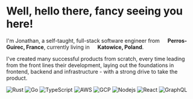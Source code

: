 <h1>Well, hello there, fancy seeing you here!</h1>

<p>I'm Jonathan, a self-taught, full-stack software engineer from <img src="https://cdn-icons-png.flaticon.com/512/197/197560.png" width="13"/> <b>Perros-Guirec, France</b>, currently living in <img src="https://cdn-icons-png.flaticon.com/512/4628/4628690.png" width="13"/> <b>Katowice, Poland</b>.</p>
<p>I've created many successful products from scratch, every time leading from the front lines their development, laying out the foundations in frontend, backend and infrastructure - with a strong drive to take the product.</p>

<p>
  <img alt="Rust" src="https://img.shields.io/badge/Rust-000000?style=for-the-badge&logo=rust&logoColor=white" />
  <img alt="Go" src="https://img.shields.io/badge/Go-00ADD8?style=for-the-badge&logo=go&logoColor=white" />
  <img alt="TypeScript" src="https://img.shields.io/badge/TypeScript-007ACC?style=for-the-badge&logo=typescript&logoColor=white" />
  <img alt="AWS" src="https://img.shields.io/badge/Amazon_AWS-232F3E?style=for-the-badge&logo=amazon-aws&logoColor=white" />
  <img alt="GCP" src="https://img.shields.io/badge/Google_Cloud-4285F4?style=for-the-badge&logo=google-cloud&logoColor=white" />
  <img alt="Nodejs" src="https://img.shields.io/badge/Node.js-43853D?style=for-the-badge&logo=node.js&logoColor=white" />
  <img alt="React" src="https://img.shields.io/badge/React-20232A?style=for-the-badge&logo=react&logoColor=61DAFB" />
  <img alt="GraphQL" src="https://img.shields.io/badge/-GraphQL-E10098?style=flat-square&logo=graphql&logoColor=white" /
</p>
